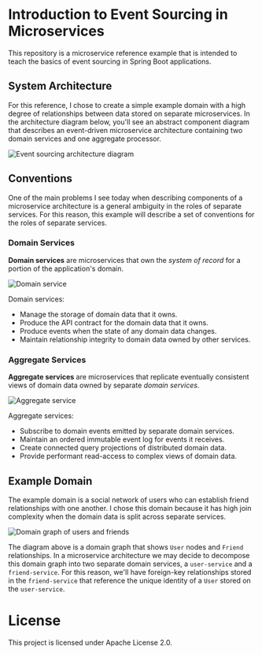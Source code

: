 # Introduction to Event Sourcing in Microservices

This repository is a microservice reference example that is intended to teach the basics of event sourcing in Spring Boot applications.

## System Architecture

For this reference, I chose to create a simple example domain with a high degree of relationships between data stored on separate microservices. In the architecture diagram below, you'll see an abstract component diagram that describes an event-driven microservice architecture containing two domain services and one aggregate processor.

![Event sourcing architecture diagram](https://imgur.com/hikqWCr.png)

## Conventions

One of the main problems I see today when describing components of a microservice architecture is a general ambiguity in the roles of separate services. For this reason, this example will describe a set of conventions for the roles of separate services.

### Domain Services

**Domain services** are microservices that own the _system of record_ for a portion of the application's domain.

![Domain service](https://imgur.com/Lgy55OJ.png)

Domain services:

- Manage the storage of domain data that it owns.
- Produce the API contract for the domain data that it owns.
- Produce events when the state of any domain data changes.
- Maintain relationship integrity to domain data owned by other services.

### Aggregate Services

**Aggregate services** are microservices that replicate eventually consistent views of domain data owned by separate _domain services_.

![Aggregate service](https://imgur.com/1jx6rTn.png)

Aggregate services:

- Subscribe to domain events emitted by separate domain services.
- Maintain an ordered immutable event log for events it receives.
- Create connected query projections of distributed domain data.
- Provide performant read-access to complex views of domain data.

## Example Domain

The example domain is a social network of users who can establish friend relationships with one another. I chose this domain because it has high join complexity when the domain data is split across separate services.

![Domain graph of users and friends](https://imgur.com/Uqd7SHE.png)

The diagram above is a domain graph that shows `User` nodes and `Friend` relationships. In a microservice architecture we may decide to decompose this domain graph into two separate domain services, a `user-service` and a `friend-service`. For this reason, we'll have foreign-key relationships stored in the `friend-service` that reference the unique identity of a `User` stored on the `user-service`. 

# License

This project is licensed under Apache License 2.0.
